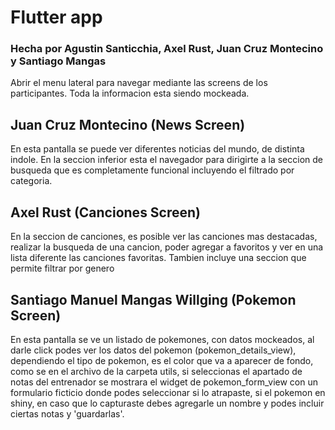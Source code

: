 # Flutter app

### Hecha por Agustin Santicchia, Axel Rust, Juan Cruz Montecino y Santiago Mangas

Abrir el menu lateral para navegar mediante las screens de los participantes.
Toda la informacion esta siendo mockeada.

## Juan Cruz Montecino (News Screen)
En esta pantalla se puede ver diferentes noticias del mundo, de distinta indole. En la seccion inferior esta el navegador para dirigirte a la seccion de busqueda que es completamente funcional incluyendo el filtrado por categoria.
## Axel Rust (Canciones Screen)
En la seccion de canciones, es posible ver las canciones mas destacadas, realizar la busqueda de una cancion, poder agregar a favoritos y ver en una lista diferente las canciones favoritas. Tambien incluye una seccion que permite filtrar por genero
## Santiago Manuel Mangas Willging (Pokemon Screen)
En esta pantalla se ve un listado de pokemones, con datos mockeados, al darle click podes ver los datos del pokemon (pokemon_details_view), dependiendo el tipo de pokemon, es el color que va a aparecer de fondo, como se en  el archivo de la carpeta utils, si seleccionas el apartado de notas del entrenador se mostrara el widget de pokemon_form_view con un formulario ficticio donde podes seleccionar si lo atrapaste, si el pokemon en shiny, en caso que lo capturaste debes agregarle un nombre y podes incluir ciertas notas y 'guardarlas'.
